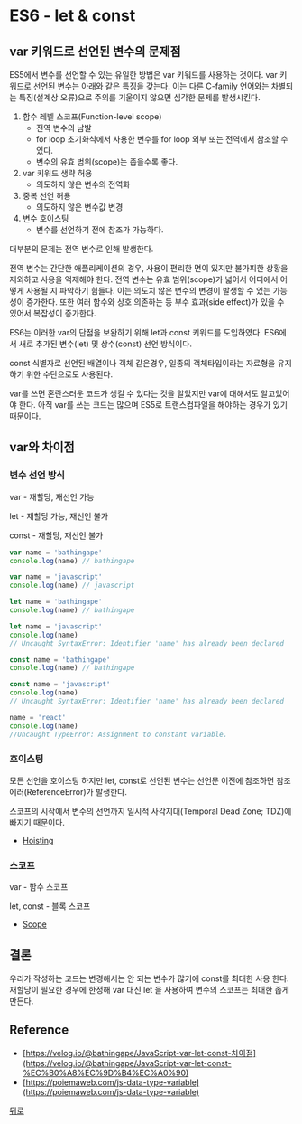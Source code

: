# ES6 - let & const

## var 키워드로 선언된 변수의 문제점

ES5에서 변수를 선언할 수 있는 유일한 방법은 var 키워드를 사용하는 것이다. var 키워드로 선언된 변수는 아래와 같은 특징을 갖는다. 이는 다른 C-family 언어와는 차별되는 특징(설계상 오류)으로 주의를 기울이지 않으면 심각한 문제를 발생시킨다.

1. 함수 레벨 스코프(Function-level scope)
    - 전역 변수의 남발
    - for loop 초기화식에서 사용한 변수를 for loop 외부 또는 전역에서 참조할 수 있다.
    - 변수의 유효 범위(scope)는 좁을수록 좋다.
2. var 키워드 생략 허용
    - 의도하지 않은 변수의 전역화
3. 중복 선언 허용
    - 의도하지 않은 변수값 변경
4. 변수 호이스팅
    - 변수를 선언하기 전에 참조가 가능하다.

대부분의 문제는 전역 변수로 인해 발생한다.

전역 변수는 간단한 애플리케이션의 경우, 사용이 편리한 면이 있지만 불가피한 상황을 제외하고 사용을 억제해야 한다. 전역 변수는 유효 범위(scope)가 넓어서 어디에서 어떻게 사용될 지 파악하기 힘들다. 이는 의도치 않은 변수의 변경이 발생할 수 있는 가능성이 증가한다. 또한 여러 함수와 상호 의존하는 등 부수 효과(side effect)가 있을 수 있어서 복잡성이 증가한다.

ES6는 이러한 var의 단점을 보완하기 위해 let과 const 키워드를 도입하였다. ES6에서 새로 추가된 변수(let) 및 상수(const) 선언 방식이다.

const 식별자로 선언된 배열이나 객체 같은경우, 일종의 객체타입이라는 자료형을 유지하기 위한 수단으로도 사용된다.

var를 쓰면 혼란스러운 코드가 생길 수 있다는 것을 알았지만 var에 대해서도 알고있어야 한다. 아직 var를 쓰는 코드는 많으며 ES5로 트랜스컴파일을 해야하는 경우가 있기 때문이다.

## var와 차이점

### 변수 선언 방식

var - 재할당, 재선언 가능

let - 재할당 가능, 재선언 불가

const - 재할당, 재선언 불가

```jsx
var name = 'bathingape'
console.log(name) // bathingape

var name = 'javascript'
console.log(name) // javascript

let name = 'bathingape'
console.log(name) // bathingape

let name = 'javascript'
console.log(name) 
// Uncaught SyntaxError: Identifier 'name' has already been declared

const name = 'bathingape'
console.log(name) // bathingape

const name = 'javascript'
console.log(name) 
// Uncaught SyntaxError: Identifier 'name' has already been declared

name = 'react'
console.log(name) 
//Uncaught TypeError: Assignment to constant variable.
```

### 호이스팅

모든 선언을 호이스팅 하지만 let, const로 선언된 변수는 선언문 이전에 참조하면 참조 에러(ReferenceError)가 발생한다.

스코프의 시작에서 변수의 선언까지 일시적 사각지대(Temporal Dead Zone; TDZ)에 빠지기 때문이다.

* [Hoisting](https://github.com/SeongYongLee/TIL/tree/main/JavaScript/Hoisting)

### 스코프

var - 함수 스코프

let, const - 블록 스코프

* [Scope](https://github.com/SeongYongLee/TIL/tree/main/JavaScript/Scope)

## 결론

우리가 작성하는 코드는 변경해서는 안 되는 변수가 많기에 const를 최대한 사용 한다. 재할당이 필요한 경우에 한정해 var 대신 let 을 사용하여 변수의 스코프는 최대한 좁게 만든다.

## Reference

- [https://velog.io/@bathingape/JavaScript-var-let-const-차이점](https://velog.io/@bathingape/JavaScript-var-let-const-%EC%B0%A8%EC%9D%B4%EC%A0%90)
- [https://poiemaweb.com/js-data-type-variable](https://poiemaweb.com/js-data-type-variable)

[뒤로](https://github.com/SeongYongLee/TIL/tree/main/Vue)